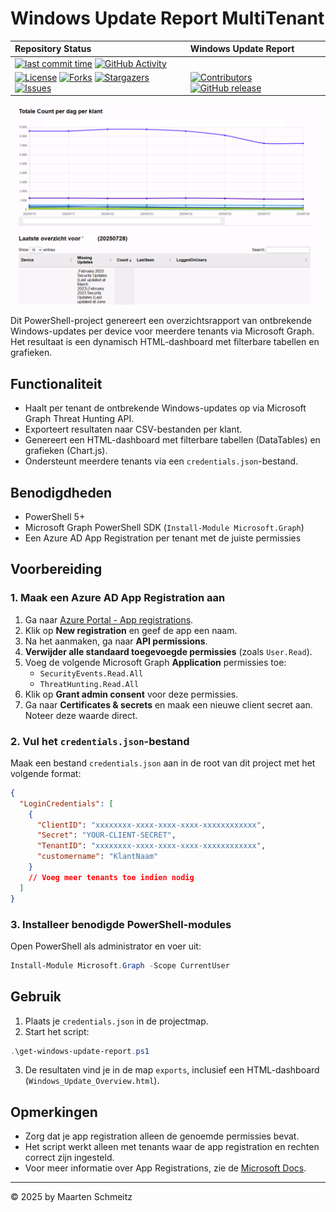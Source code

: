 
# Windows Update Report MultiTenant

| Repository Status | Windows Update Report |
| :--- | :--- |
|  [![last commit time][github-last-commit]][github-master] [![GitHub Activity][commits-shield]][commits] | |
| [![License][license-shield]](LICENSE) [![Forks][forks-shield]][forks-url] [![Stargazers][stars-shield]][stars-url] [![Issues][issues-shield]][issues-url] | [![Contributors][contributors-shield]][contributors-url] [![GitHub release](https://img.shields.io/github/release/scns/Windows-Update-Report-MultiTenant.svg)](https://GitHub.com/scns/Windows-Update-Report-MultiTenant/releases)

![Dashboard voorbeeld](images/001.png)

Dit PowerShell-project genereert een overzichtsrapport van ontbrekende Windows-updates per device voor meerdere tenants via Microsoft Graph. Het resultaat is een dynamisch HTML-dashboard met filterbare tabellen en grafieken.

## Functionaliteit

- Haalt per tenant de ontbrekende Windows-updates op via Microsoft Graph Threat Hunting API.
- Exporteert resultaten naar CSV-bestanden per klant.
- Genereert een HTML-dashboard met filterbare tabellen (DataTables) en grafieken (Chart.js).
- Ondersteunt meerdere tenants via een `credentials.json`-bestand.

## Benodigdheden

- PowerShell 5+
- Microsoft Graph PowerShell SDK (`Install-Module Microsoft.Graph`)
- Een Azure AD App Registration per tenant met de juiste permissies

## Voorbereiding

### 1. Maak een Azure AD App Registration aan

1. Ga naar [Azure Portal - App registrations](https://portal.azure.com/#blade/Microsoft_AAD_IAM/ActiveDirectoryMenuBlade/RegisteredApps).
2. Klik op **New registration** en geef de app een naam.
3. Na het aanmaken, ga naar **API permissions**.
4. **Verwijder alle standaard toegevoegde permissies** (zoals `User.Read`).
5. Voeg de volgende Microsoft Graph **Application** permissies toe:
    - `SecurityEvents.Read.All`
    - `ThreatHunting.Read.All`
6. Klik op **Grant admin consent** voor deze permissies.
7. Ga naar **Certificates & secrets** en maak een nieuwe client secret aan. Noteer deze waarde direct.

### 2. Vul het `credentials.json`-bestand

Maak een bestand `credentials.json` aan in de root van dit project met het volgende format:

```json
{
  "LoginCredentials": [
    {
      "ClientID": "xxxxxxxx-xxxx-xxxx-xxxx-xxxxxxxxxxxx",
      "Secret": "YOUR-CLIENT-SECRET",
      "TenantID": "xxxxxxxx-xxxx-xxxx-xxxx-xxxxxxxxxxxx",
      "customername": "KlantNaam"
    }
    // Voeg meer tenants toe indien nodig
  ]
}
```

### 3. Installeer benodigde PowerShell-modules

Open PowerShell als administrator en voer uit:

```powershell
Install-Module Microsoft.Graph -Scope CurrentUser
```

## Gebruik

1. Plaats je `credentials.json` in de projectmap.
2. Start het script:

```powershell
.\get-windows-update-report.ps1
```

3. De resultaten vind je in de map `exports`, inclusief een HTML-dashboard (`Windows_Update_Overview.html`).

## Opmerkingen

- Zorg dat je app registration alleen de genoemde permissies bevat.
- Het script werkt alleen met tenants waar de app registration en rechten correct zijn ingesteld.
- Voor meer informatie over App Registrations, zie de [Microsoft Docs](https://learn.microsoft.com/en-us/azure/active-directory/develop/quickstart-register-app).

---

© 2025 by Maarten Schmeitz

[commits-shield]: https://img.shields.io/github/commit-activity/m/scns/Windows-Update-Report-MultiTenant.svg
[commits]: https://github.com/scns/Windows-Update-Report-MultiTenant/commits/main
[github-last-commit]: https://img.shields.io/github/last-commit/scns/Windows-Update-Report-MultiTenant.svg?style=plasticr
[github-master]: https://github.com/scns/Windows-Update-Report-MultiTenant/commits/main
[license-shield]: https://img.shields.io/github/license/scns/Windows-Update-Report-MultiTenant.svg
[contributors-url]: https://github.com/scns/Windows-Update-Report-MultiTenant/graphs/contributors
[contributors-shield]: https://img.shields.io/github/contributors/scns/Windows-Update-Report-MultiTenant.svg
[forks-shield]: https://img.shields.io/github/forks/scns/Windows-Update-Report-MultiTenant.svg
[forks-url]: https://github.com/scns/Windows-Update-Report-MultiTenant/network/members
[stars-shield]: https://img.shields.io/github/stars/scns/Windows-Update-Report-MultiTenant.svg
[stars-url]: https://github.com/scns/Windows-Update-Report-MultiTenant/stargazers
[issues-shield]: https://img.shields.io/github/issues/scns/Windows-Update-Report-MultiTenant.svg
[issues-url]: https://github.com/scns/Windows-Update-Report-MultiTenant/issues